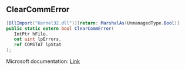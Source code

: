 ## ClearCommError

```csharp
[DllImport("Kernel32.dll")][return: MarshalAs(UnmanagedType.Bool)]
public static extern bool ClearCommError(
   IntPtr hFile,
   out uint lpErrors,
   ref COMSTAT lpStat
);
```

Microsoft documentation: [Link](https://docs.microsoft.com/en-us/windows/win32/api/winbase/nf-winbase-clearcommerror)
